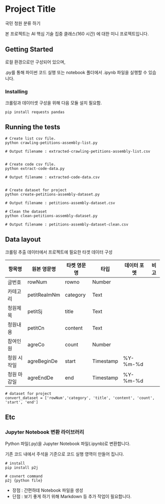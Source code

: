 # Project Title

국민 청원 분류 하기

본 프로젝트는 AI 핵심 기술 집중 클래스(160 시간) 에 대한 미니 프로젝트입니다.

## Getting Started

로컬 환경으로만 구성되어 있으며,

.py를 통해 파이썬 코드 실행 또는 notebook 폴더에서 .ipynb 파일을 실행할 수 있습니다.

### Installing

크롤링과 데이터셋 구성을 위해 다음 모듈 설치 필요함.

```
pip install requests pandas
```

## Running the tests

```
# Create list csv file.
python crawling-petitions-assembly-list.py

# Output filename : extracted-crawling-petitions-assembly-list.csv


# Create code csv file.
python extract-code-data.py 

# Output filename : extracted-code-data.csv


# Create dataset for project
python create-petitions-assembly-dataset.py

# Output filename : petitions-assembly-dataset.csv

# Clean the dataset
python clean-petitions-assembly-dataset.py

# Output filename : petitions-assembly-dataset-clean.csv

```

## Data layout

크롤링 추출 데이터에서 프로젝트에 필요한 타겟 데이터 구성

|항목명|원본 영문명|타켓 영문명|타입|데이터 포멧|비고|
|------|---|---|--|--|--|
|글번호|rowNum|rowno|Number|||
|카테고리|petitRealmNm|category|Text|||
|청원제목|petitSj|title|Text|||
|청원내용|petitCn|content|Text|||
|참여인원|agreCo|count|Number|||
|청원 시작일|agreBeginDe|start|Timestamp|%Y-%m-%d||
|청원 마감일|agreEndDe|end|Timestamp|%Y-%m-%d||

```
# dataset for project
convert_dataset = ['rowNum','category', 'title', 'content', 'count', 'start', 'end']
```

## Etc

### Jupyter Notebook 변환 라이브러리

Python 파일(.py)을 Jupyter Notebook 파일(.ipynb)로 변환합니다.

기존 코드 내에서 주석을 기준으로 코드 실행 영역이 만들어 집니다.
```
# install
pip install p2j

# covnert command
p2j {python file}
```
- 장점 : 간편하데 Notebook 파일을 생성
- 단점 : 보기 좋게 하기 위해 Markdown 등 추가 작업이 필요합니다.